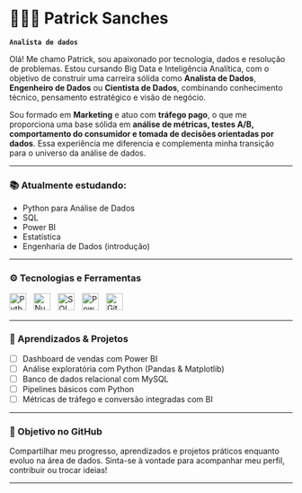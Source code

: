 # 👨🏻‍💻 Patrick Sanches

**`Analista de dados`**

Olá! Me chamo Patrick, sou apaixonado por tecnologia, dados e resolução de problemas. Estou cursando Big Data e Inteligência Analítica, com o objetivo de construir uma carreira sólida como **Analista de Dados**, **Engenheiro de Dados** ou **Cientista de Dados**, combinando conhecimento técnico, pensamento estratégico e visão de negócio.

Sou formado em **Marketing** e atuo com **tráfego pago**, o que me proporciona uma base sólida em **análise de métricas, testes A/B, comportamento do consumidor e tomada de decisões orientadas por dados**. Essa experiência me diferencia e complementa minha transição para o universo da análise de dados.

---

### 📚 Atualmente estudando:
- Python para Análise de Dados
- SQL
- Power BI
- Estatística
- Engenharia de Dados (introdução)

---

### ⚙️ Tecnologias e Ferramentas

<img align="left" alt="Python" title="Python" width="30px" style="padding-right: 10px;" src="https://cdn.jsdelivr.net/gh/devicons/devicon@latest/icons/python/python-original.svg" />
<img align="left" alt="Numpy" title="NumPy" width="30px" style="padding-right: 10px;" src="https://cdn.jsdelivr.net/gh/devicons/devicon/icons/numpy/numpy-original.svg" />
<img align="left" alt="SQL" title="SQL" width="30px" style="padding-right: 10px;" src="https://cdn.jsdelivr.net/gh/devicons/devicon/icons/mysql/mysql-original.svg" />
<img align="left" alt="Power BI" title="Power BI" width="30px" style="padding-right: 10px;" src="https://img.icons8.com/color/48/power-bi.png" />
<img align="left" alt="Git" title="Git" width="30px" style="padding-right: 10px;" src="https://cdn.jsdelivr.net/gh/devicons/devicon/icons/git/git-original.svg" />


<br/>
<br/>

---

### 🧠 Aprendizados & Projetos
- [ ] Dashboard de vendas com Power BI
- [ ] Análise exploratória com Python (Pandas & Matplotlib)
- [ ] Banco de dados relacional com MySQL
- [ ] Pipelines básicos com Python
- [ ] Métricas de tráfego e conversão integradas com BI

---

### 🚀 Objetivo no GitHub
Compartilhar meu progresso, aprendizados e projetos práticos enquanto evoluo na área de dados. Sinta-se à vontade para acompanhar meu perfil, contribuir ou trocar ideias!

---

